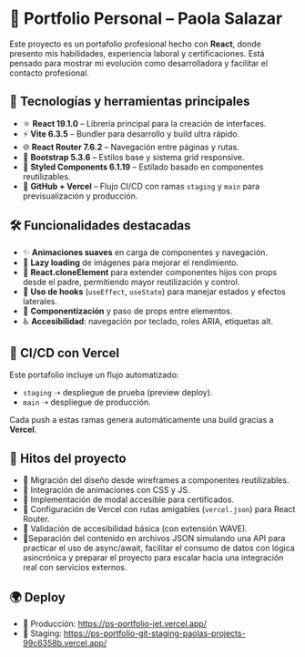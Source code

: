 # 🧠 Portfolio Personal – Paola Salazar

Este proyecto es un portafolio profesional hecho con **React**, donde presento mis habilidades, experiencia laboral y certificaciones. Está pensado para mostrar mi evolución como desarrolladora y facilitar el contacto profesional.

## 🚀 Tecnologías y herramientas principales

- ⚛️ **React 19.1.0** – Librería principal para la creación de interfaces.
- ⚡ **Vite 6.3.5** – Bundler para desarrollo y build ultra rápido.
- 🌐 **React Router 7.6.2** – Navegación entre páginas y rutas.
- 🎨 **Bootstrap 5.3.6** – Estilos base y sistema grid responsive.
- 💅 **Styled Components 6.1.19** – Estilado basado en componentes reutilizables.
- 🔁 **GitHub + Vercel** – Flujo CI/CD con ramas `staging` y `main` para previsualización y producción.

## 🛠️ Funcionalidades destacadas

- ✨ **Animaciones suaves** en carga de componentes y navegación.
- 🎯 **Lazy loading** de imágenes para mejorar el rendimiento.
- 🧩 **React.cloneElement**  para extender componentes hijos con props desde el padre, permitiendo mayor reutilización y control.
- 🧠 **Uso de hooks** (`useEffect`, `useState`) para manejar estados y efectos laterales.
- 🧩 **Componentización** y paso de props entre elementos.
- ♿ **Accesibilidad**: navegación por teclado, roles ARIA, etiquetas alt.

## 🧪 CI/CD con Vercel

Este portafolio incluye un flujo automatizado:
- `staging` ➝ despliegue de prueba (preview deploy).
- `main` ➝ despliegue de producción.

Cada push a estas ramas genera automáticamente una build gracias a **Vercel**.

## 📄 Hitos del proyecto

- 🔹 Migración del diseño desde wireframes a componentes reutilizables.
- 🔹 Integración de animaciones con CSS y JS.
- 🔹 Implementación de modal accesible para certificados.
- 🔹 Configuración de Vercel con rutas amigables (`vercel.json`) para React Router.
- 🔹 Validación de accesibilidad básica (con extensión WAVE).
- 🔹Separación del contenido en archivos JSON simulando una API para practicar el uso de async/await, facilitar el consumo de datos con lógica asincrónica y preparar el proyecto para escalar hacia una integración real con servicios externos.

## 🌍 Deploy

- 🔗 Producción: https://ps-portfolio-jet.vercel.app/
- 🔗 Staging: https://ps-portfolio-git-staging-paolas-projects-99c6358b.vercel.app/

